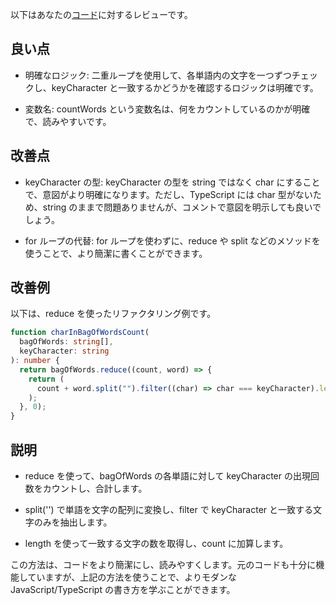 以下はあなたの[コード](/journal/2025/08/practice_codes/charInBagOfWordsCount.ts)に対するレビューです。

## 良い点

- 明確なロジック: 二重ループを使用して、各単語内の文字を一つずつチェックし、keyCharacter と一致するかどうかを確認するロジックは明確です。

- 変数名: countWords という変数名は、何をカウントしているのかが明確で、読みやすいです。

## 改善点

- keyCharacter の型: keyCharacter の型を string ではなく char にすることで、意図がより明確になります。ただし、TypeScript には char 型がないため、string のままで問題ありませんが、コメントで意図を明示しても良いでしょう。

- for ループの代替: for ループを使わずに、reduce や split などのメソッドを使うことで、より簡潔に書くことができます。

## 改善例

以下は、reduce を使ったリファクタリング例です。

```typescript
function charInBagOfWordsCount(
  bagOfWords: string[],
  keyCharacter: string
): number {
  return bagOfWords.reduce((count, word) => {
    return (
      count + word.split("").filter((char) => char === keyCharacter).length
    );
  }, 0);
}
```

## 説明

- reduce を使って、bagOfWords の各単語に対して keyCharacter の出現回数をカウントし、合計します。

- split('') で単語を文字の配列に変換し、filter で keyCharacter と一致する文字のみを抽出します。

- length を使って一致する文字の数を取得し、count に加算します。

この方法は、コードをより簡潔にし、読みやすくします。元のコードも十分に機能していますが、上記の方法を使うことで、よりモダンな JavaScript/TypeScript の書き方を学ぶことができます。
